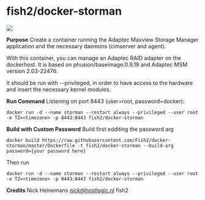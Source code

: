 # fish2/docker-storman
[![](https://images.microbadger.com/badges/image/fish2/docker-storman.svg)](https://microbadger.com/images/fish2/docker-storman "Get your own image badge on microbadger.com")

**Purpose**
Create a container running the Adaptec Maxview Storage Manager application and the necessary daemons (cimserver and agent).

With this container, you can manage an Adaptec RAID adapter on the dockerhost. It is based on phusion/baseimage:0.9.19 and Adaptec MSM version 2.03-22476.

It should be run with --privileged, in order to have access to the hardware and insert the necessary kernel modules.

**Run Command**
Listening on port 8443 (user=root, password=docker):

	docker run -d --name storman --restart always --privileged --user root -e TZ=<timezone> -p 8443:8443 fish2/docker-storman


**Build with Custom Password**
Build first edditing the password arg

	docker build https://raw.githubusercontent.com/Fish2/docker-storman/master/Dockerfile -t fish2/docker-storman --build-arg password={your password here}

Then run

	docker run -d --name storman --restart always --privileged --user root -e TZ=<timezone> -p 8443:8443 fish2/docker-storman

**Credits**
Nick Heinemans <nick@hostlogic.nl>
fish2
